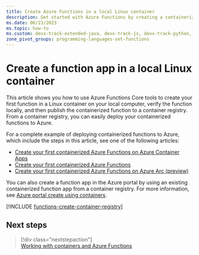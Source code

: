 ```yaml
---
title: Create Azure Functions in a local Linux container
description: Get started with Azure Functions by creating a containerized function app on your local computer and publishing the image to a container registry.
ms.date: 06/23/2023
ms.topic: how-to
ms.custom: devx-track-extended-java, devx-track-js, devx-track-python, linux-related-content
zone_pivot_groups: programming-languages-set-functions
---
```


# Create a function app in a local Linux container 

This article shows you how to use Azure Functions Core tools to create your first function in a Linux container on your local computer, verify the function locally, and then publish the containerized function to a container registry. From a container registry, you can easily deploy your containerized functions to Azure. 

For a complete example of deploying containerized functions to Azure, which include the steps in this article, see one of the following articles:

+ [Create your first containerized Azure Functions on Azure Container Apps](functions-deploy-container-apps.md)
+ [Create your first containerized Azure Functions](functions-deploy-container.md)
+ [Create your first containerized Azure Functions on Azure Arc (preview)](create-first-function-arc-custom-container.md)

You can also create a function app in the Azure portal by using an existing containerized function app from a container registry. For more information, see [Azure portal create using containers](functions-how-to-custom-container.md#azure-portal-create-using-containers). 

[!INCLUDE [functions-create-container-registry](../../includes/functions-create-container-registry.md)]

## Next steps

> [!div class="nextstepaction"]  
> [Working with containers and Azure Functions](./functions-how-to-custom-container.md)  

